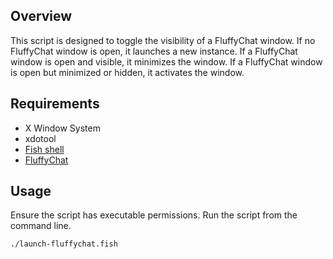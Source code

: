 ## Overview
This script is designed to toggle the visibility of a FluffyChat window. If no FluffyChat window is open, it launches a new instance. If a FluffyChat window is open and visible, it minimizes the window. If a FluffyChat window is open but minimized or hidden, it activates the window.

## Requirements
- X Window System
- xdotool
- [Fish shell](https://fishshell.com/)
- [FluffyChat](https://fluffychat.im/)

## Usage
Ensure the script has executable permissions.
Run the script from the command line.

```
./launch-fluffychat.fish
```